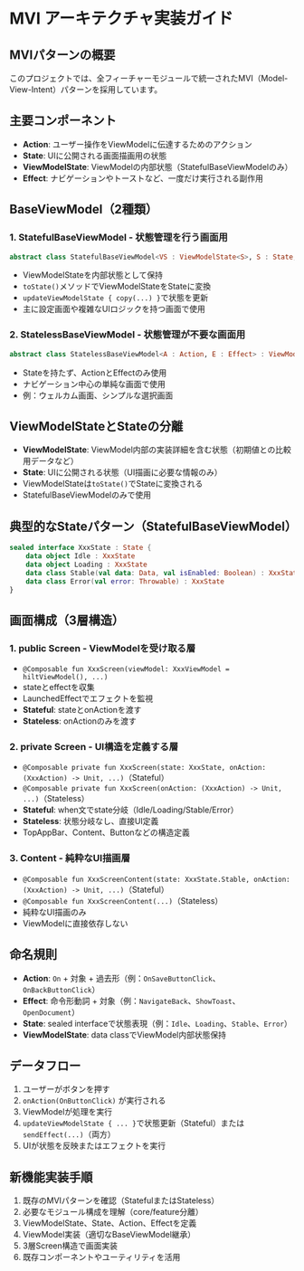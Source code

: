 # MVI アーキテクチャ実装ガイド

## MVIパターンの概要
このプロジェクトでは、全フィーチャーモジュールで統一されたMVI（Model-View-Intent）パターンを採用しています。

## 主要コンポーネント
- **Action**: ユーザー操作をViewModelに伝達するためのアクション
- **State**: UIに公開される画面描画用の状態
- **ViewModelState**: ViewModelの内部状態（StatefulBaseViewModelのみ）
- **Effect**: ナビゲーションやトーストなど、一度だけ実行される副作用

## BaseViewModel（2種類）

### 1. StatefulBaseViewModel - 状態管理を行う画面用
```kotlin
abstract class StatefulBaseViewModel<VS : ViewModelState<S>, S : State, A : Action, E : Effect> : ViewModel()
```
- ViewModelStateを内部状態として保持
- `toState()`メソッドでViewModelStateをStateに変換
- `updateViewModelState { copy(...) }`で状態を更新
- 主に設定画面や複雑なUIロジックを持つ画面で使用

### 2. StatelessBaseViewModel - 状態管理が不要な画面用
```kotlin
abstract class StatelessBaseViewModel<A : Action, E : Effect> : ViewModel()
```
- Stateを持たず、ActionとEffectのみ使用
- ナビゲーション中心の単純な画面で使用
- 例：ウェルカム画面、シンプルな選択画面

## ViewModelStateとStateの分離
- **ViewModelState**: ViewModel内部の実装詳細を含む状態（初期値との比較用データなど）
- **State**: UIに公開される状態（UI描画に必要な情報のみ）
- ViewModelStateは`toState()`でStateに変換される
- StatefulBaseViewModelのみで使用

## 典型的なStateパターン（StatefulBaseViewModel）
```kotlin
sealed interface XxxState : State {
    data object Idle : XxxState
    data object Loading : XxxState
    data class Stable(val data: Data, val isEnabled: Boolean) : XxxState
    data class Error(val error: Throwable) : XxxState
}
```

## 画面構成（3層構造）

### 1. public Screen - ViewModelを受け取る層
- `@Composable fun XxxScreen(viewModel: XxxViewModel = hiltViewModel(), ...)`
- stateとeffectを収集
- LaunchedEffectでエフェクトを監視
- **Stateful**: stateとonActionを渡す
- **Stateless**: onActionのみを渡す

### 2. private Screen - UI構造を定義する層
- `@Composable private fun XxxScreen(state: XxxState, onAction: (XxxAction) -> Unit, ...)`（Stateful）
- `@Composable private fun XxxScreen(onAction: (XxxAction) -> Unit, ...)`（Stateless）
- **Stateful**: when文でstate分岐（Idle/Loading/Stable/Error）
- **Stateless**: 状態分岐なし、直接UI定義
- TopAppBar、Content、Buttonなどの構造定義

### 3. Content - 純粋なUI描画層
- `@Composable fun XxxScreenContent(state: XxxState.Stable, onAction: (XxxAction) -> Unit, ...)`（Stateful）
- `@Composable fun XxxScreenContent(...)`（Stateless）
- 純粋なUI描画のみ
- ViewModelに直接依存しない

## 命名規則
- **Action**: `On` + 対象 + 過去形（例：`OnSaveButtonClick`、`OnBackButtonClick`）
- **Effect**: 命令形動詞 + 対象（例：`NavigateBack`、`ShowToast`、`OpenDocument`）
- **State**: sealed interfaceで状態表現（例：`Idle`、`Loading`、`Stable`、`Error`）
- **ViewModelState**: data classでViewModel内部状態保持

## データフロー
1. ユーザーがボタンを押す
2. `onAction(OnButtonClick)` が実行される
3. ViewModelが処理を実行
4. `updateViewModelState { ... }`で状態更新（Stateful）または`sendEffect(...)`（両方）
5. UIが状態を反映またはエフェクトを実行

## 新機能実装手順
1. 既存のMVIパターンを確認（StatefulまたはStateless）
2. 必要なモジュール構成を理解（core/feature分離）
3. ViewModelState、State、Action、Effectを定義
4. ViewModel実装（適切なBaseViewModel継承）
5. 3層Screen構造で画面実装
6. 既存コンポーネントやユーティリティを活用